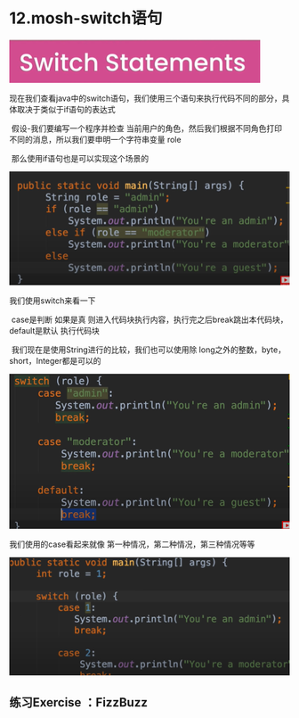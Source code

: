 # 12.mosh-switch语句

![1648375199888](../../../.vuepress/public/images/1648375199888.png)



 现在我们查看java中的switch语句，我们使用三个语句来执行代码不同的部分，具体取决于类似于if语句的表达式

​		假设-我们要编写一个程序并检查 当前用户的角色，然后我们根据不同角色打印不同的消息，所以我们要申明一个字符串变量 role

​		那么使用if语句也是可以实现这个场景的

![1648375810398](../../../.vuepress/public/images/1648375810398.png)





我们使用switch来看一下

​	case是判断 如果是真 则进入代码块执行内容，执行完之后break跳出本代码块，default是默认 执行代码块

​	我们现在是使用String进行的比较，我们也可以使用除 long之外的整数，byte，short，Integer都是可以的

![1648375968146](../../../.vuepress/public/images/1648375968146.png)



我们使用的case看起来就像 第一种情况，第二种情况，第三种情况等等

![1648376501509](../../../.vuepress/public/images/1648376501509.png)







## 练习Exercise ：FizzBuzz

































































































